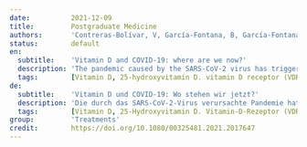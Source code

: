 ```yaml
---
date:          2021-12-09
title:         Postgraduate Medicine
authors:       'Contreras-Bolívar, V, García-Fontana, B, García-Fontana, C, et al.'
status:        default
en:
  subtitle:    'Vitamin D and COVID-19: where are we now?'
  description: 'The pandemic caused by the SARS-CoV-2 virus has triggered great interest in the search for the pathophysiological mechanisms of COVID-19 and its associated hyperinflammatory state. The presence of prognostic factors such as diabetes, cardiovascular disease, hypertension, obesity, and age influence the expression of the disease’s clinical severity. Other elements, such as 25-hydroxyvitamin D (25(OH)D3) concentrations, are currently being studied. Various studies, mostly observational, have sought to demonstrate whether there is truly a relationship between 25(OH)D3 levels and the acquisition and/or severity of the disease. The objective of this study was to carry out a review of the current data that associate vitamin D status with the acquisition, evolution, and/or severity of infection by the SARS-CoV-2 virus and to assess whether prevention through vitamin D supplementation can prevent infection and/or improve the evolution once acquired. Vitamin D system has an immunomodulatory function and plays a significant role in various bacterial and viral infections. The immune function of vitamin D is explained in part by the presence of its receptor (VDR) and its activating enzyme 25-hydroxyvitamin D-1alpha-hydroxylase (CYP27B1) in immune cells. The vitamin D, VDR, and Retinoid X Receptor complex allows the transcription of genes with antimicrobial activities, such as cathelicidins and defensins. COVID-19 characteristically presents a marked hyperimmune state, with the release of proinflammatory cytokines such as IL-6, TNF-α, and IL-1β. Thus, there are biological factors linking vitamin D to the cytokine storm, which can herald some of the most severe consequences of COVID-19, such as acute respiratory distress syndrome. Hypovitaminosis D is widespread worldwide, so the prevention of COVID-19 through vitamin D supplementation is being considered as a possible therapeutic strategy easy to implement. However, more-quality studies and well-designed randomized clinical trials are needed to address this relevant question.'
  tags:        [Vitamin D, 25-hydroxyvitamin D. vitamin D receptor (VDR), 25-hydroxyvitamin D-1alpha-hydroxylase (CYP27B1)]
de:
  subtitle:    'Vitamin D und COVID-19: Wo stehen wir jetzt?'
  description: 'Die durch das SARS-CoV-2-Virus verursachte Pandemie hat großes Interesse an der Suche nach den pathophysiologischen Mechanismen von COVID-19 und dem damit verbundenen hyperinflammatorischen Zustand ausgelöst. Das Vorhandensein prognostischer Faktoren wie Diabetes, Herz-Kreislauf-Erkrankungen, Bluthochdruck, Fettleibigkeit und Alter beeinflussen die Ausprägung des klinischen Schweregrads der Krankheit. Andere Elemente, wie die 25-Hydroxyvitamin D (25(OH)D3)-Konzentration, werden derzeit untersucht. In verschiedenen Studien, zumeist Beobachtungsstudien, wurde versucht nachzuweisen, ob tatsächlich ein Zusammenhang zwischen dem 25(OH)D3-Spiegel und dem Auftreten und/oder dem Schweregrad der Krankheit besteht. Ziel dieser Studie war es, die aktuellen Daten zu überprüfen, die den Vitamin-D-Status mit dem Erwerb, der Entwicklung und/oder dem Schweregrad der Infektion mit dem SARS-CoV-2-Virus in Verbindung bringen, und zu beurteilen, ob eine Prävention durch Vitamin-D-Supplementierung die Infektion verhindern und/oder den einmal erworbenen Verlauf verbessern kann. Das Vitamin-D-System hat eine immunmodulatorische Funktion und spielt eine wichtige Rolle bei verschiedenen bakteriellen und viralen Infektionen. Die Immunfunktion von Vitamin D wird zum Teil durch das Vorhandensein seines Rezeptors (VDR) und seines aktivierenden Enzyms 25-Hydroxyvitamin D-1alpha-Hydroxylase (CYP27B1) in Immunzellen erklärt. Der Vitamin-D-, VDR- und Retinoid-X-Rezeptor-Komplex ermöglicht die Transkription von Genen mit antimikrobiellen Aktivitäten, wie Cathelicidine und Defensine. Charakteristisch für COVID-19 ist ein ausgeprägter Hyperimmunstatus mit der Freisetzung von proinflammatorischen Zytokinen wie IL-6, TNF-α und IL-1β. Es gibt also biologische Faktoren, die Vitamin D mit dem Zytokinsturm in Verbindung bringen, der einige der schwersten Folgen von COVID-19, wie das akute Atemnotsyndrom, ankündigen kann. Hypovitaminose D ist weltweit weit verbreitet, so dass die Vorbeugung von COVID-19 durch eine Vitamin-D-Supplementierung als eine mögliche, leicht umzusetzende therapeutische Strategie in Betracht gezogen wird. Zur Klärung dieser wichtigen Frage sind jedoch mehr qualitativ hochwertige Studien und gut konzipierte randomisierte klinische Studien erforderlich.' 
  tags:        [Vitamin D, 25-Hydroxyvitamin D. Vitamin-D-Rezeptor (VDR), 25-Hydroxyvitamin D-1alpha-Hydroxylase (CYP27B1)]
group:         'Treatments'
credit:        https://doi.org/10.1080/00325481.2021.2017647
---
```

